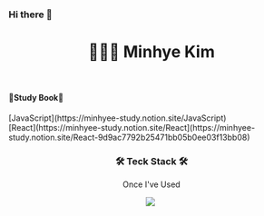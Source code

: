 ### Hi there 👋

<h1 align="center"> 👩🏻‍💻 Minhye Kim </h1> <br/> 

<p align="center">
    <h4>📔Study Book📔</h4>
    [JavaScript](https://minhyee-study.notion.site/JavaScript) <br/>
    [React](https://minhyee-study.notion.site/React](https://minhyee-study.notion.site/React-9d9ac7792b25471bb05b0ee03f13bb08)
</p>


<h3 align="center">🛠 Teck Stack 🛠️</h3>
<p align="center"> Once I've Used </p>
<p align="center">
    <img src="https://img.shields.io/badge/HTML-E34F26?style=flat-square&logo=HTML5&logoColor=white"/></a>&nbsp 
</p>



<!--
**mndangee/mndangee** is a ✨ _special_ ✨ repository because its `README.md` (this file) appears on your GitHub profile.

Here are some ideas to get you started:

- 🔭 I’m currently working on ...
- 🌱 I’m currently learning ...
- 👯 I’m looking to collaborate on ...
- 🤔 I’m looking for help with ...
- 💬 Ask me about ...
- 📫 How to reach me: ...
- 😄 Pronouns: ...
- ⚡ Fun fact: ...
-->
